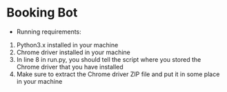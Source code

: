 # Booking Bot
* Running requirements:
1. Python3.x installed in your machine
2. Chrome driver installed in your machine
3. In line 8 in run.py, you should tell the script where you stored the Chrome driver that you have installed
4. Make sure to extract the Chrome driver ZIP file and put it in some place in your machine

